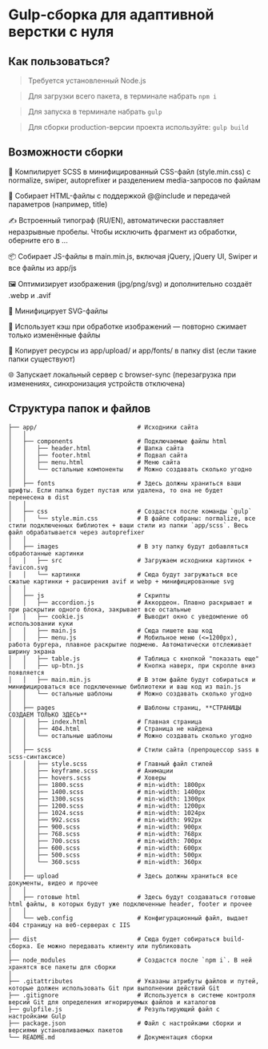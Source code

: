 # Gulp-сборка для адаптивной верстки с нуля

## Как пользоваться?

> Требуется установленный Node.js

> Для загрузки всего пакета, в терминале набрать `npm i`

> Для запуска в терминале набрать `gulp`

> Для сборки production-версии проекта используйте: `gulp build`

## Возможности сборки

🔧 Компилирует SCSS в минифицированный CSS-файл (style.min.css) с normalize, swiper, autoprefixer и разделением media-запросов по файлам

🧩 Собирает HTML-файлы с поддержкой @@include и передачей параметров (например, title)

✍️ Встроенный типограф (RU/EN), автоматически расставляет неразрывные пробелы. Чтобы исключить фрагмент из обработки, оберните его в <no-typography>...</no-typography>

📦 Собирает JS-файлы в main.min.js, включая jQuery, jQuery UI, Swiper и все файлы из app/js

🖼️ Оптимизирует изображения (jpg/png/svg) и дополнительно создаёт .webp и .avif

🧹 Минифицирует SVG-файлы

🔄 Использует кэш при обработке изображений — повторно сжимает только изменённые файлы

📂 Копирует ресурсы из app/upload/ и app/fonts/ в папку dist (если такие папки существуют)

🌐 Запускает локальный сервер с browser-sync (перезагрузка при изменениях, синхронизация устройств отключена)

## Структура папок и файлов

```
├── app/                            # Исходники сайта
│   │
│   ├── components                  # Подключаемые файлы html
│   │   ├── header.html             # Шапка сайта
│   │   ├── footer.html             # Подвал сайта
│   │   ├── menu.html               # Меню сайта
│   │   └── остальные компоненты    # Можно создавать сколько угодно
│   │
│   ├── fonts                       # Здесь должны храниться ваши шрифты. Если папка будет пустая или удалена, то она не будет перенесена в dist
│   │
│   ├── css                         # Создастся после команды `gulp`
│   │   └── style.min.css           # В файле собраны: normalize, все стили подключенных библиотек + ваши стили из папки `app/scss`. Весь файл обрабатывается через autoprefixer
│   │
│   ├── images                      # В эту папку будут добавляться обработанные картинки
│   │   ├── src                     # Загружаем исходники картинок + favicon.svg
│   │   └── картинки                # Сюда будут загружаться все сжатые картинки + расширения avif и webp + минифицированные svg
│   │
│   ├── js                          # Скрипты
│   │   ├── accordion.js            # Аккордеон. Плавно раскрывает и при раскрытии одного блока, закрывает все остальные
│   │   ├── cookie.js               # Выводит окно с уведомление об использовании куки
│   │   ├── main.js                 # Сюда пишете ваш код
│   │   ├── menu.js                 # Мобильное меню (<=1200px), работа бургера, плавное раскрытие подменю. Автоматически отслеживает ширину экрана
│   │   ├── table.js                # Таблица с кнопкой "показать еще"
│   │   ├── up-btn.js               # Кнопка наверх, при скролле вниз появляется
│   │   ├── main.min.js             # В этом файле будут собираться и минифицироваться все подключенные библиотеки и ваш код из main.js
│   │   └── остальные шаблоны       # Можно создавать сколько угодно
│   │
│   ├── pages                       # Шаблоны страниц, **СТРАНИЦЫ СОЗДАЕМ ТОЛЬКО ЗДЕСЬ**
│   │   ├── index.html              # Главная страница
│   │   ├── 404.html                # Страница не найдена
│   │   └── остальные шаблоны       # Можно создавать сколько угодно
│   │
│   ├── scss                        # Стили сайта (препроцессор sass в scss-синтаксисе)
│   │   ├── style.scss              # Главный файл стилей
│   │   ├── keyframe.scss           # Анимации
│   │   ├── hovers.scss             # Ховеры
│   │   ├── 1800.scss               # min-width: 1800px
│   │   ├── 1400.scss               # min-width: 1400px
│   │   ├── 1300.scss               # min-width: 1300px
│   │   ├── 1200.scss               # min-width: 1200px
│   │   ├── 1024.scss               # min-width: 1024px
│   │   ├── 992.scss                # min-width: 992px
│   │   ├── 900.scss                # min-width: 900px
│   │   ├── 768.scss                # min-width: 768px
│   │   ├── 700.scss                # min-width: 700px
│   │   ├── 600.scss                # min-width: 600px
│   │   ├── 500.scss                # min-width: 500px
│   │   └── 360.scss                # min-width: 360px
│   │
│   ├── upload                      # Здесь должны храниться все документы, видео и прочее
│   │
│   ├── готовые html                # Здесь будут создаваться готовые html файлы, в которых будут уже подключенные header, footer и прочее
│   │
│   └── web.config                  # Конфигурационный файл, выдает 404 страницу на веб-серверах с IIS 
│
├── dist                            # Сюда будет собираться build-сборка. Ее можно передавать клиенту или публиковать
│
├── node_modules                    # Создастся после `npm i`. В ней хранятся все пакеты для сборки
│
├── .gitattributes                  # Указаны атрибуты файлов и путей, которые должен использовать Git при выполнении действий Git
├── .gitignore                      # Используется в системе контроля версий Git для определения игнорируемых файлов и каталогов
├── gulpfile.js                     # Результирующий файл с настройками Gulp
├── package.json                    # Файл с настройками сборки и версиями установливаемых пакетов
└── README.md                       # Документация сборки
```